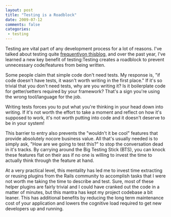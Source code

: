 ```yaml
---
layout: post
title: "Testing is a Roadblock"
date: 2009-07-12
comments: false
categories:
 - testing
---
```



   
   
Testing are vital part of any development process for a lot of reasons. I've talked about testing quite [frequently](http://jroller.com/wireframe/entry/running_code_doesn_t_lie)[on this](http://jroller.com/wireframe/entry/actions_speak_louder_than_words)[blog](http://www.jroller.com/wireframe/entry/say_it_do_it_prove), and over the past year, I've learned a new key benefit of testing:Testing creates a roadblock to prevent unnecessary code/features from being written.
   

   
Some people claim that simple code don't need tests. My response is, "if code doesn't have tests, it wasn't worth writing in the first place." If it's so trivial that you don't need tests, why are you writing it? Is it boilerplate code for getter/setters required by your framework? That's a sign you're using the wrong tool/language for the job.
   
Writing tests forces you to put what you're thinking in your head down into writing. If it's not worth the effort to take a moment and reflect on how it's supposed to work, it's not worth putting into code and it doesn't deserve to be in your system!
   
This barrier to entry also prevents the "wouldn't it be cool" features that provide absolutely nocore business value. All that's usually needed is to simply ask, "How are we going to test this?" to stop the conversation dead in it's tracks. By carrying around the Big Testing Stick (BTS), you can knock these features flat on their ass if no one is willing to invest the time to actually think through the feature at hand.
   
At a very practical level, this mentality has led me to invest time extracting or reusing plugins from the Rails community to accomplish tasks that I were not worth me taking the time to describe and test. Sure, most of these helper plugins are fairly trivial and I could have cranked out the code in a matter of minutes, but this mantra has kept my project codebase a bit leaner. This has additional benefits by reducing the long term maintenance cost of your application and lowers the cognitive load required to get new developers up and running.
   
